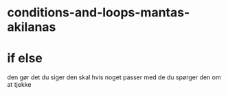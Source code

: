 # conditions-and-loops-mantas-akilanas

# if else

den gør det du siger den skal hvis noget passer med de du spørger den om at tjekke